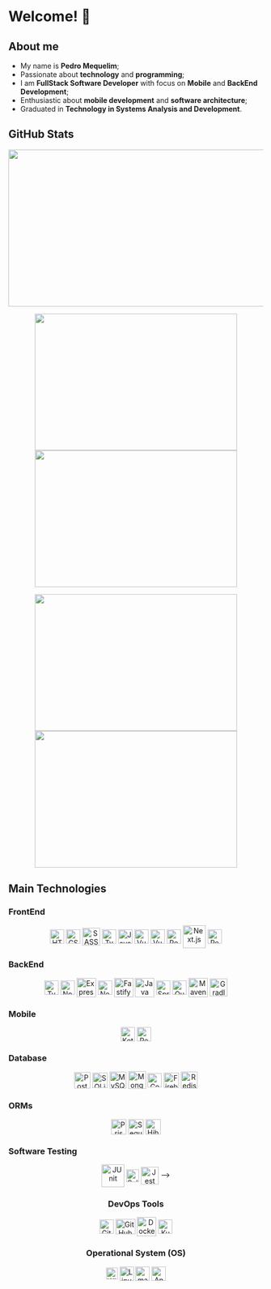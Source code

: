 # Welcome! 👋

## About me
<div>
  <ul>
    <li>My name is <b>Pedro Mequelim</b>;</li>
    <li>Passionate about <b>technology</b> and <b>programming</b>;</li>
    <li>I am <b>FullStack Software Developer</b> with focus on <b>Mobile</b> and <b>BackEnd Development</b>;</li>
    <li>Enthusiastic about <b>mobile development</b> and <b>software architecture</b>;</li>
    <li>Graduated in <b>Technology in Systems Analysis and Development</b>.</li>
  </ul>
</div>

## GitHub Stats

<div align="center">
  <img
    height="310rem"
    width="850rem"
    src="http://github-profile-summary-cards.vercel.app/api/cards/profile-details?username=mequelim&theme=tokyonight"
  />

  <img
    height="270rem"
    width="400rem"
    src="http://github-profile-summary-cards.vercel.app/api/cards/repos-per-language?username=mequelim&theme=tokyonight"
  />
  <img
    height="270rem"
    width="400rem"
    src="http://github-profile-summary-cards.vercel.app/api/cards/most-commit-language?username=mequelim&theme=tokyonight"
  />

  <img
    height="270rem"
    width="400rem"
    src="http://github-profile-summary-cards.vercel.app/api/cards/stats?username=mequelim&theme=tokyonight"
  />
  <img
    height="270rem"
    width="400rem"
    src="http://github-profile-summary-cards.vercel.app/api/cards/productive-time?username=mequelim&theme=tokyonight"
  />
</div>

## Main Technologies

### FrontEnd

<div align="center">
  <img alt="HTML" align="center" height="28" width="28" src="https://cdn.jsdelivr.net/gh/devicons/devicon@latest/icons/html5/html5-original.svg" />
  <img alt="CSS" align="center" height="28" width="28" src="https://cdn.jsdelivr.net/gh/devicons/devicon@latest/icons/css3/css3-original.svg" />
  <img alt="SASS" align="center" height="35" width="35" src="https://cdn.jsdelivr.net/gh/devicons/devicon@latest/icons/sass/sass-original.svg" />
  <img alt="TypeScript" align="center" height="28" width="28" src="https://cdn.jsdelivr.net/gh/devicons/devicon@latest/icons/typescript/typescript-original.svg" />
  <img alt="JavaScript" align="center" height="28" width="28" src="https://cdn.jsdelivr.net/gh/devicons/devicon@latest/icons/javascript/javascript-original.svg" />
  <!-- <img alt="Angular" align="center" height="28" width="28" src="https://cdn.jsdelivr.net/gh/devicons/devicon@latest/icons/angularjs/angularjs-original.svg" /> -->
  <img alt="Vue.js" align="center" height="28" width="28" src="https://cdn.jsdelivr.net/gh/devicons/devicon@latest/icons/vuejs/vuejs-original.svg" />
  <img alt="Vuetify" align="center" height="28" width="28" src="https://cdn.jsdelivr.net/gh/devicons/devicon@latest/icons/vuetify/vuetify-original.svg" />
  <img alt="React.js" align="center" height="28" width="28" src="https://cdn.jsdelivr.net/gh/devicons/devicon@latest/icons/react/react-original.svg" />
  <img alt="Next.js" align="center" height="45" width="45" src="https://cdn.jsdelivr.net/gh/devicons/devicon@latest/icons/nextjs/nextjs-original-wordmark.svg" />
  <img alt="Redux.js" align="center" height="28" width="28" src="https://cdn.jsdelivr.net/gh/devicons/devicon@latest/icons/redux/redux-original.svg" />
</div>

### BackEnd

<div align="center">
  <img alt="TypeScript" align="center" height="28" width="28" src="https://cdn.jsdelivr.net/gh/devicons/devicon@latest/icons/typescript/typescript-original.svg" />
  <img alt="Node.js" align="center" height="28" width="28" src="https://cdn.jsdelivr.net/gh/devicons/devicon@latest/icons/nodejs/nodejs-original.svg" />
  <img alt="Express.js" align="center" height="38" width="38" src="https://cdn.jsdelivr.net/gh/devicons/devicon@latest/icons/express/express-original.svg" />
  <img alt="NestJS" align="center" height="28" width="28" src="https://cdn.jsdelivr.net/gh/devicons/devicon@latest/icons/nestjs/nestjs-original.svg" />
  <img alt="Fastify" align="center" height="38" width="38" src="https://cdn.jsdelivr.net/gh/devicons/devicon@latest/icons/fastify/fastify-original.svg" />
  <!-- <img alt="Golang" align="center" height="38" width="38" src="https://cdn.jsdelivr.net/gh/devicons/devicon@latest/icons/go/go-original-wordmark.svg" /> -->
  <!-- <img alt="Python" align="center" height="33" width="33" src="https://cdn.jsdelivr.net/gh/devicons/devicon@latest/icons/python/python-original.svg" />
  <img alt="Django" align="center" height="31" width="31" src="https://cdn.jsdelivr.net/gh/devicons/devicon@latest/icons/django/django-plain.svg" />
  <img alt="Flask" align="center" height="33" width="33" src="https://cdn.jsdelivr.net/gh/devicons/devicon@latest/icons/flask/flask-original.svg" />
  <img alt="FastAPI" align="center" height="31" width="31" src="https://cdn.jsdelivr.net/gh/devicons/devicon@latest/icons/fastapi/fastapi-original.svg" /> -->
  <img alt="Java" align="center" height="38" width="38" src="https://cdn.jsdelivr.net/gh/devicons/devicon@latest/icons/java/java-original.svg" />
  <img alt="Spring Boot" align="center" height="28" width="28" src="https://cdn.jsdelivr.net/gh/devicons/devicon@latest/icons/spring/spring-original.svg" />
  <img alt="Quarkus" align="center" height="28" width="28" src="https://cdn.jsdelivr.net/gh/devicons/devicon@latest/icons/quarkus/quarkus-original.svg" />
  <img alt="Maven" align="center" height="38" width="38" src="https://cdn.jsdelivr.net/gh/devicons/devicon@latest/icons/maven/maven-original.svg" />
  <img alt="Gradle" align="center" height="35" width="35"  src="https://cdn.jsdelivr.net/gh/devicons/devicon@latest/icons/gradle/gradle-original.svg" />
</div>

### Mobile

<div align="center">
  <img alt="Kotlin" align="center" height="28" width="28" src="https://cdn.jsdelivr.net/gh/devicons/devicon@latest/icons/kotlin/kotlin-original.svg" />
  <!-- <img alt="Swift" align="center" height="25" width="25" src="https://cdn.jsdelivr.net/gh/devicons/devicon@latest/icons/swift/swift-original.svg" /> -->
  <img alt="React Native" align="center" height="28" width="28" src="https://cdn.jsdelivr.net/gh/devicons/devicon@latest/icons/react/react-original.svg" />
  <!-- <img alt="Dart" align="center" height="28" width="28" src="https://cdn.jsdelivr.net/gh/devicons/devicon@latest/icons/dart/dart-original.svg" />
  <img alt="Flutter" align="center" height="28" width="28" src="https://cdn.jsdelivr.net/gh/devicons/devicon@latest/icons/flutter/flutter-original.svg" /> -->
</div>

<!-- ### API

<div align="center">
  <img alt="GraphQL" align="center" height="38" width="38" src="https://cdn.jsdelivr.net/gh/devicons/devicon@latest/icons/graphql/graphql-plain.svg" />
</div> -->

### Database

<div align="center">
  <img alt="PostgreSQL" align="center" height="32" width="32" src="https://cdn.jsdelivr.net/gh/devicons/devicon@latest/icons/postgresql/postgresql-original.svg" />
  <img alt="SQLite" align="center" height="30" width="30" src="https://cdn.jsdelivr.net/gh/devicons/devicon@latest/icons/sqlite/sqlite-original.svg" />
  <img alt="MySQL" align="center" height="33" width="33" src="https://cdn.jsdelivr.net/gh/devicons/devicon@latest/icons/mysql/mysql-original.svg" />
  <img alt="MongoDB" align="center" height="35" width="35" src="https://cdn.jsdelivr.net/gh/devicons/devicon@latest/icons/mongodb/mongodb-original.svg" />
  <img alt="Couchbase" align="center" height="28" width="28" src="https://cdn.jsdelivr.net/gh/devicons/devicon@latest/icons/couchbase/couchbase-original.svg" />
  <!-- <img alt="CouchDB" align="center" height="30" width="30" src="https://cdn.jsdelivr.net/gh/devicons/devicon@latest/icons/couchdb/couchdb-original.svg" />
  <img alt="Cassandra" align="center" height="38" width="38" src="https://cdn.jsdelivr.net/gh/devicons/devicon@latest/icons/cassandra/cassandra-original.svg" /> -->
  <!-- <img alt="Neo4J" align="center" height="53" width="48" src="https://cdn.jsdelivr.net/gh/devicons/devicon@latest/icons/neo4j/neo4j-original-wordmark.svg" /> -->
  <img alt="Firebase" align="center" height="30" width="30" src="https://cdn.jsdelivr.net/gh/devicons/devicon@latest/icons/firebase/firebase-original.svg" />
  <img alt="Redis" align="center" height="33" width="33" src="https://cdn.jsdelivr.net/gh/devicons/devicon@latest/icons/redis/redis-original.svg" />
</div>

### ORMs

<div align="center">
  <img alt="Prisma" align="center" height="30" width="30" src="https://cdn.jsdelivr.net/gh/devicons/devicon@latest/icons/prisma/prisma-original.svg" />
  <img alt="Sequelize" align="center" height="30" width="30" src="https://cdn.jsdelivr.net/gh/devicons/devicon@latest/icons/sequelize/sequelize-original.svg" />
  <img alt="Hibernate" align="center" height="30" width="30" src="https://cdn.jsdelivr.net/gh/devicons/devicon@latest/icons/hibernate/hibernate-original.svg" />
</div>

### Software Testing

<div align="center">
  <img alt="JUnit" align="center" height="45" width="45" src="https://cdn.jsdelivr.net/gh/devicons/devicon@latest/icons/junit/junit-original-wordmark.svg" />
  <img alt="Selenium" align="center" height="25" width="25" src="https://cdn.jsdelivr.net/gh/devicons/devicon@latest/icons/selenium/selenium-original.svg" />
  <img alt="Jest" align="center" height="35" width="35" src="https://cdn.jsdelivr.net/gh/devicons/devicon@latest/icons/jest/jest-plain.svg" /> -->
  <!-- <img alt="Cypress" align="center" height="35" width="35" src="https://cdn.jsdelivr.net/gh/devicons/devicon@latest/icons/cypressio/cypressio-original.svg" />
</div>

<!-- ### Cloud & Hosting

<div align="center">
  <img alt="AWS" align="center" height="30" width="30" src="https://cdn.jsdelivr.net/gh/devicons/devicon@latest/icons/amazonwebservices/amazonwebservices-original-wordmark.svg" />
  <img alt="Azure" align="center" height="25" width="25" src="https://cdn.jsdelivr.net/gh/devicons/devicon@latest/icons/azure/azure-original.svg" />
  <img alt="Vercel" align="center" height="60" width="60" src="https://cdn.jsdelivr.net/gh/devicons/devicon@latest/icons/vercel/vercel-original-wordmark.svg" />
  <img alt="Heroku" align="center" height="28" width="28" src="https://cdn.jsdelivr.net/gh/devicons/devicon@latest/icons/heroku/heroku-original.svg" />
  <img alt="Netlify" align="center" height="60" width="60" src="https://cdn.jsdelivr.net/gh/devicons/devicon@latest/icons/netlify/netlify-original-wordmark.svg" />
</div> -->

### DevOps Tools

<div align="center">
  <img alt="Git" align="center" height="28" width="28" src="https://cdn.jsdelivr.net/gh/devicons/devicon@latest/icons/git/git-original.svg" />
  <img alt="GitHub" align="center" height="30" width="39" src="https://cdn.jsdelivr.net/gh/devicons/devicon@latest/icons/github/github-original.svg" />
  <img alt="Docker" align="center" height="38" width="38" src="https://cdn.jsdelivr.net/gh/devicons/devicon@latest/icons/docker/docker-original.svg" />
  <img alt="Kubernetes" align="center" height="28" width="28" src="https://cdn.jsdelivr.net/gh/devicons/devicon@latest/icons/kubernetes/kubernetes-original.svg" />
</div>

### Operational System (OS)

<div align="center">
  <img alt="Windows" align="center" height="23" width="23" src="https://cdn.jsdelivr.net/gh/devicons/devicon@latest/icons/windows11/windows11-original.svg" />
  <img alt="Linux" align="center" height="28" width="28" src="https://cdn.jsdelivr.net/gh/devicons/devicon@latest/icons/linux/linux-original.svg" />
  <img alt="macOS / iOS" align="center" height="28" width="28" src="https://cdn.jsdelivr.net/gh/devicons/devicon@latest/icons/apple/apple-original.svg" />
  <img alt="Android" align="center" height="28" width="28" src="https://cdn.jsdelivr.net/gh/devicons/devicon@latest/icons/android/android-plain.svg" />
</div>
